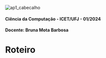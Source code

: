 ![ap1_cabecalho]()

#### Ciência da Computação - ICET/UFJ - 01/2024
#### Docente: Bruna Mota Barbosa

# Roteiro
